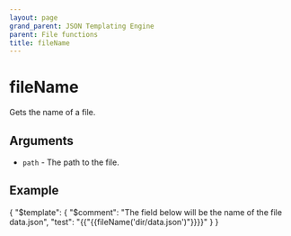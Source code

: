 ```yaml
---
layout: page
grand_parent: JSON Templating Engine
parent: File functions
title: fileName
---
```


# fileName

Gets the name of a file.
## Arguments

- `path` - The path to the file.

## Example

{
  "$template": {
    "$comment": "The field below will be the name of the file data.json",
    "test": "{{"{{fileName('dir/data.json')"}}}}"
  }
}
